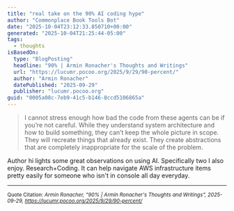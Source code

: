 ```yaml
---
title: "real take on the 90% AI coding hype"
author: "Commonplace Book Tools Bot"
date: "2025-10-04T23:12:33.850710+00:00"
generated: "2025-10-04T21:25:44-05:00"
tags:
  - thoughts
isBasedOn:
  type: "BlogPosting"
  headline: "90% | Armin Ronacher's Thoughts and Writings"
  url: "https://lucumr.pocoo.org/2025/9/29/90-percent/"
  author: "Armin Ronacher"
  datePublished: "2025-09-29"
  publisher: "lucumr.pocoo.org"
guid: "0005a08c-7eb9-41c5-b146-8ccd5106865a"
---
```


> I cannot stress enough how bad the code from these agents can be if you’re not careful. While they understand system architecture and how to build something, they can’t keep the whole picture in scope. They will recreate things that already exist. They create abstractions that are completely inappropriate for the scale of the problem.


Author hi lights some great observations on using AI. Specifically two I also enjoy. Research+Coding. It can help navigate AWS infrastructure items pretty easily for someone who isn't in console all day everyday.

---

<sub>Quote Citation: <cite>Armin Ronacher, "90% | Armin Ronacher's Thoughts and Writings", 2025-09-29, <a href="https://lucumr.pocoo.org/2025/9/29/90-percent/">https://lucumr.pocoo.org/2025/9/29/90-percent/</a></cite></sub>